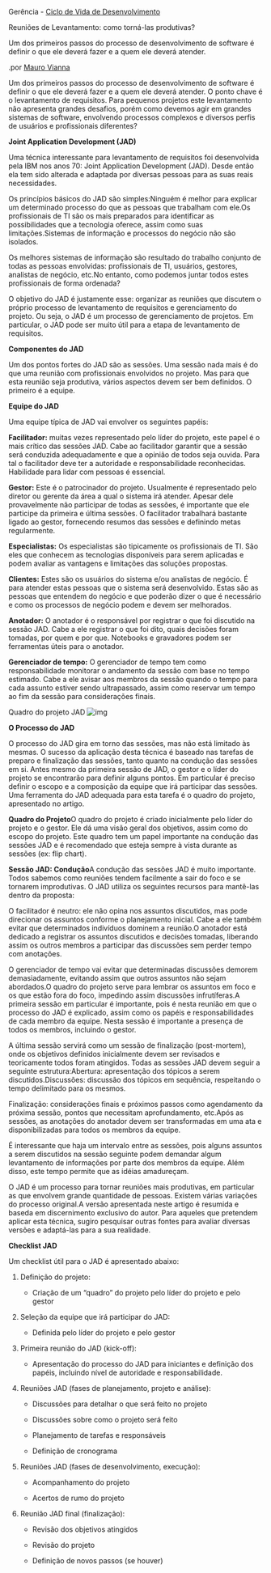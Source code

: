Gerência - [Ciclo de Vida de Desenvolvimento](http://www.linhadecodigo.com.br/ciclovida.aspx)

Reuniões de Levantamento: como torná-las produtivas?

Um dos primeiros passos do processo de desenvolvimento de software é definir o que ele deverá fazer e a quem ele deverá atender.

.por [Mauro Vianna](http://www.linhadecodigo.com.br/colaborador.aspx?id=31) 

Um dos primeiros passos do processo de desenvolvimento de software é definir o que ele deverá fazer e a quem ele deverá atender. O ponto chave é o levantamento de requisitos. Para pequenos projetos este levantamento não apresenta grandes desafios, porém como devemos agir em grandes sistemas de software, envolvendo processos complexos e diversos perfis de usuários e profissionais diferentes?



**Joint Application Development (JAD)**

Uma técnica interessante para levantamento de requisitos foi desenvolvida pela IBM nos anos 70: Joint Application Development (JAD). Desde então ela tem sido alterada e adaptada por diversas pessoas para as suas reais necessidades.

Os princípios básicos do JAD são simples:Ninguém é melhor para explicar um determinado processo do que as pessoas que trabalham com ele.Os profissionais de TI são os mais preparados para identificar as possibilidades que a tecnologia oferece, assim como suas limitações.Sistemas de informação e processos do negócio não são isolados.

Os melhores sistemas de informação são resultado do trabalho conjunto de todas as pessoas envolvidas: profissionais de TI, usuários, gestores, analistas de negócio, etc.No entanto, como podemos juntar todos estes profissionais de forma ordenada?

 O objetivo do JAD é justamente esse: organizar as reuniões que discutem o próprio processo de levantamento de requisitos e gerenciamento do projeto. Ou seja, o JAD é um processo de gerenciamento de projetos. Em particular, o JAD pode ser muito útil para a etapa de levantamento de requisitos.



**Componentes do JAD**

Um dos pontos fortes do JAD são as sessões. Uma sessão nada mais é do que uma reunião com profissionais envolvidos no projeto. Mas para que esta reunião seja produtiva, vários aspectos devem ser bem definidos. O primeiro é a equipe.

**Equipe do JAD**

Uma equipe típica de JAD vai envolver os seguintes papéis:

**Facilitador:** muitas vezes representado pelo líder do projeto, este papel é o mais crítico das sessões JAD. Cabe ao facilitador garantir que a sessão será conduzida adequadamente e que a opinião de todos seja ouvida. Para tal o facilitador deve ter a autoridade e responsabilidade reconhecidas. Habilidade para lidar com pessoas é essencial.

**Gestor:** Este é o patrocinador do projeto. Usualmente é representado pelo diretor ou gerente da área a qual o sistema irá atender. Apesar dele provavelmente não participar de todas as sessões, é importante que ele participe da primeira e última sessões. O facilitador trabalhará bastante ligado ao gestor, fornecendo resumos das sessões e definindo metas regularmente.

**Especialistas:** Os especialistas são tipicamente os profissionais de TI. São eles que conhecem as tecnologias disponíveis para serem aplicadas e podem avaliar as vantagens e limitações das soluções propostas.

**Clientes:** Estes são os usuários do sistema e/ou analistas de negócio. É para atender estas pessoas que o sistema será desenvolvido. Estas são as pessoas que entendem do negócio e que poderão dizer o que é necessário e como os processos de negócio podem e devem ser melhorados.

**Anotador:** O anotador é o responsável por registrar o que foi discutido na sessão JAD. Cabe a ele registrar o que foi dito, quais decisões foram tomadas, por quem e por que. Notebooks e gravadores podem ser ferramentas úteis para o anotador.

**Gerenciador de tempo:** O gerenciador de tempo tem como responsabilidade monitorar o andamento da sessão com base no tempo estimado. Cabe a ele avisar aos membros da sessão quando o tempo para cada assunto estiver sendo ultrapassado, assim como reservar um tempo ao fim da sessão para considerações finais.



Quadro do projeto JAD
![img](http://www.linhadecodigo.com.br/artigos/img_artigos/mauro_vianna/jad_1.jpg)

**O Processo do JAD**

O processo do JAD gira em torno das sessões, mas não está limitado às mesmas. O sucesso da aplicação desta técnica é baseado nas tarefas de preparo e finalização das sessões, tanto quanto na condução das sessões em si. Antes mesmo da primeira sessão de JAD, o gestor e o líder do projeto se encontrarão para definir alguns pontos. Em particular é preciso definir o escopo e a composição da equipe que irá participar das sessões. Uma ferramenta do JAD adequada para esta tarefa é o quadro do projeto, apresentado no artigo.

**Quadro do Projeto**O quadro do projeto é criado inicialmente pelo líder do projeto e o gestor. Ele dá uma visão geral dos objetivos, assim como do escopo do projeto. Este quadro tem um papel importante na condução das sessões JAD e é recomendado que esteja sempre à vista durante as sessões (ex: flip chart).

**Sessão JAD: Condução**A condução das sessões JAD é muito importante. Todos sabemos como reuniões tendem facilmente a sair do foco e se tornarem improdutivas. O JAD utiliza os seguintes recursos para mantê-las dentro da proposta:

O facilitador é neutro: ele não opina nos assuntos discutidos, mas pode direcionar os assuntos conforme o planejamento inicial. Cabe a ele também evitar que determinados indivíduos dominem a reunião.O anotador está dedicado a registrar os assuntos discutidos e decisões tomadas, liberando assim os outros membros a participar das discussões sem perder tempo com anotações.

O gerenciador de tempo vai evitar que determinadas discussões demorem demasiadamente, evitando assim que outros assuntos não sejam abordados.O quadro do projeto serve para lembrar os assuntos em foco e os que estão fora do foco, impedindo assim discussões infrutíferas.A primeira sessão em particular é importante, pois é nesta reunião em que o processo do JAD é explicado, assim como os papéis e responsabilidades de cada membro da equipe. Nesta sessão é importante a presença de todos os membros, incluindo o gestor. 

A última sessão servirá como um sessão de finalização (post-mortem), onde os objetivos definidos inicialmente devem ser revisados e teoricamente todos foram atingidos. Todas as sessões JAD devem seguir a seguinte estrutura:Abertura: apresentação dos tópicos a serem discutidos.Discussões: discussão dos tópicos em sequência, respeitando o tempo delimitado para os mesmos.

Finalização: considerações finais e próximos passos como agendamento da próxima sessão, pontos que necessitam aprofundamento, etc.Após as sessões, as anotações do anotador devem ser transformadas em uma ata e disponibilizadas para todos os membros da equipe.

 É interessante que haja um intervalo entre as sessões, pois alguns assuntos a serem discutidos na sessão seguinte podem demandar algum levantamento de informações por parte dos membros da equipe. Além disso, este tempo permite que as idéias amadureçam. 

O JAD é um processo para tornar reuniões mais produtivas, em particular as que envolvem grande quantidade de pessoas. Existem várias variações do processo original.A versão apresentada neste artigo é resumida e baseda em discernimento exclusivo do autor. Para aqueles que pretendem aplicar esta técnica, sugiro pesquisar outras fontes para avaliar diversas versões e adaptá-las para a sua realidade.

**Checklist JAD**

Um checklist útil para o JAD é apresentado abaixo:

1) Definição do projeto:
     - Criação de um “quadro” do projeto pelo líder do projeto e pelo gestor

2) Seleção da equipe que irá participar do JAD:
   - Definida pelo líder do projeto e pelo gestor

3) Primeira reunião do JAD (kick-off):
   	- Apresentação do processo do JAD para iniciantes e definição dos papéis, incluindo nível de autoridade e responsabilidade.

4) Reuniões JAD (fases de planejamento, projeto e análise):

   	- Discussões para detalhar o que será feito no projeto

   	- Discussões sobre como o projeto será feito

   	- Planejamento de tarefas e responsáveis

   	- Definição de cronograma

5) Reuniões JAD (fases de desenvolvimento, execução):

   - Acompanhamento do projeto

   - Acertos de rumo do projeto

6) Reunião JAD final (finalização):

   - Revisão dos objetivos atingidos

   - Revisão do projeto
   - Definição de novos passos (se houver)


